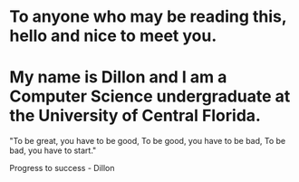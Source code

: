 # To anyone who may be reading this, hello and nice to meet you.
# My name is Dillon and I am a Computer Science undergraduate at the University of Central Florida.

"To be great, you have to be good,
 To be good, you have to be bad,
 To be bad, you have to start."

Progress to success - Dillon
